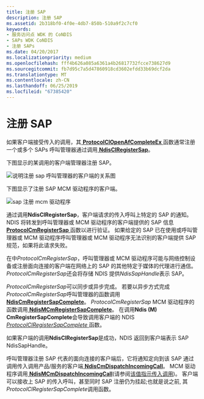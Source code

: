 ```yaml
---
title: 注册 SAP
description: 注册 SAP
ms.assetid: 2b318bf0-4f0e-4db7-850b-510a9f2c7cf0
keywords:
- 服务访问点 WDK 的 CoNDIS
- SAPs WDK CoNDIS
- 注册 SAPs
ms.date: 04/20/2017
ms.localizationpriority: medium
ms.openlocfilehash: fff4b626a085a6361a4b26817732fcce738627d9
ms.sourcegitcommit: fb7d95c7a5d47860918cd3602efdd33b69dcf2da
ms.translationtype: MT
ms.contentlocale: zh-CN
ms.lasthandoff: 06/25/2019
ms.locfileid: "67385420"
---
```

# <a name="registering-a-sap"></a>注册 SAP





如果客户端接受传入的调用，其[ **ProtocolClOpenAfCompleteEx** ](https://docs.microsoft.com/windows-hardware/drivers/ddi/content/ndis/nc-ndis-protocol_cl_open_af_complete_ex)函数通常注册一个或多个 SAPs 呼叫管理器通过调用[ **NdisClRegisterSap**](https://docs.microsoft.com/windows-hardware/drivers/ddi/content/ndis/nf-ndis-ndisclregistersap)。

下图显示的某调用的客户端管理器注册 SAP。

![说明注册 sap 呼叫管理器的客户端的关系图](images/cm-02.png)

下图显示了注册 SAP MCM 驱动程序的客户端。

![sap 注册 mcm 驱动程序](images/fig1-02.png)

通过调用**NdisClRegisterSap**，客户端请求的传入呼叫上特定的 SAP 的通知。 NDIS 将转发到呼叫管理器或 MCM 驱动程序的客户端提供的 SAP 信息[ **ProtocolCmRegisterSap** ](https://docs.microsoft.com/windows-hardware/drivers/ddi/content/ndis/nc-ndis-protocol_cm_reg_sap)函数以进行验证。 如果给定的 SAP 已在使用或呼叫管理器或 MCM 驱动程序呼叫管理器或 MCM 驱动程序无法识别的客户端提供 SAP 规范，如果将此请求失败。

在中*ProtocolCmRegisterSap*，呼叫管理器或 MCM 驱动程序可能与网络控制设备或注册面向连接的客户端在网络上的 SAP 的其他特定于媒体的代理进行通信。 *ProtocolCmRegisterSap*还会将存储 NDIS 提供*NdisSapHandle*表示 SAP。

*ProtocolCmRegisterSap*可以同步或异步完成。 若要以异步方式完成*ProtocolCmRegisterSap*呼叫管理器的函数调用[ **NdisCmRegisterSapComplete**](https://docs.microsoft.com/windows-hardware/drivers/ddi/content/ndis/nf-ndis-ndiscmregistersapcomplete)。 *ProtocolCmRegisterSap* MCM 驱动程序的函数调用[ **NdisMCmRegisterSapComplete**](https://docs.microsoft.com/windows-hardware/drivers/ddi/content/ndis/nf-ndis-ndismcmregistersapcomplete)。 在调用**Ndis (M) CmRegisterSapComplete**会导致调用客户端的 NDIS [ *ProtocolClRegisterSapComplete* ](https://docs.microsoft.com/windows-hardware/drivers/ddi/content/ndis/nc-ndis-protocol_cl_register_sap_complete)函数。

如果客户端的调用**NdisClRegisterSap**是成功，NDIS 返回到客户端表示 SAP NdisSapHandle。

呼叫管理器注册 SAP 代表的面向连接的客户端后，它将通知定向到该 SAP 通过调用传入调用产品/服务的客户端[ **NdisCmDispatchIncomingCall**](https://docs.microsoft.com/windows-hardware/drivers/ddi/content/ndis/nf-ndis-ndiscmdispatchincomingcall)。 MCM 驱动程序调用[ **NdisMCmDispatchIncomingCall**](https://docs.microsoft.com/windows-hardware/drivers/ddi/content/ndis/nf-ndis-ndismcmdispatchincomingcall)(请参阅[该值指示传入调用](indicating-an-incoming-call.md))。 客户端可以接收上 SAP 的传入呼叫，甚至同时 SAP 注册仍为挂起;也就是说之前, 其*ProtocolClRegisterSapComplete*调用函数。

 

 





